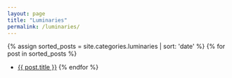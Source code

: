 ```yaml
---
layout: page
title: "Luminaries"
permalink: /luminaries/
---
```

{% assign sorted_posts = site.categories.luminaries | sort: 'date' %}
{% for post in sorted_posts %}
- <a href="{{ post.url }}">{{ post.title }}</a>
{% endfor %}
